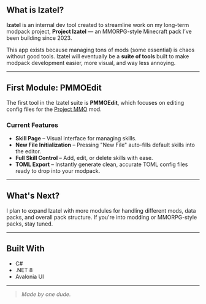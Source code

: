 
##  What is Izatel?

**Izatel** is an internal dev tool created to streamline work on my long-term modpack project, **Project Izatel** — an MMORPG-style Minecraft pack I’ve been building since 2023.

This app exists because managing tons of mods (some essential) is chaos without good tools. Izatel will eventually be a **suite of tools** built to make modpack development easier, more visual, and way less annoying.

---

##  First Module: PMMOEdit

The first tool in the Izatel suite is **PMMOEdit**, which focuses on editing config files for the [Project MMO](https://www.curseforge.com/minecraft/mc-mods/project-mmo) mod.

###  Current Features

-  **Skill Page** – Visual interface for managing skills.
-  **New File Initialization** – Pressing "New File" auto-fills default skills into the editor.
-  **Full Skill Control** – Add, edit, or delete skills with ease.
-  **TOML Export** – Instantly generate clean, accurate TOML config files ready to drop into your modpack.

---

## What's Next?

I plan to expand Izatel with more modules for handling different mods, data packs, and overall pack structure. If you're into modding or MMORPG-style packs, stay tuned.

---

## Built With

- C#
- .NET 8
- Avalonia UI


---

> *Made by one dude.*
